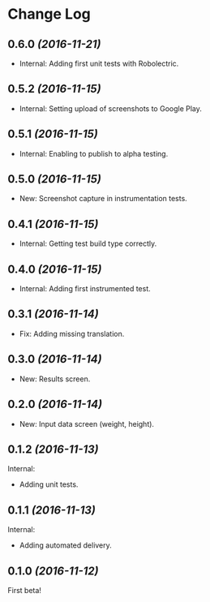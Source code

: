 Change Log
==========

0.6.0 *(2016-11-21)*
--------------------

 * Internal: Adding first unit tests with Robolectric.

0.5.2 *(2016-11-15)*
--------------------

 * Internal: Setting upload of screenshots to Google Play.

0.5.1 *(2016-11-15)*
--------------------

 * Internal: Enabling to publish to alpha testing.

0.5.0 *(2016-11-15)*
--------------------

 * New: Screenshot capture in instrumentation tests.

0.4.1 *(2016-11-15)*
--------------------

 * Internal: Getting test build type correctly.

0.4.0 *(2016-11-15)*
--------------------

 * Internal: Adding first instrumented test.

0.3.1 *(2016-11-14)*
--------------------

 * Fix: Adding missing translation.

0.3.0 *(2016-11-14)*
--------------------

 * New: Results screen.

0.2.0 *(2016-11-14)*
--------------------

 * New: Input data screen (weight, height).

0.1.2 *(2016-11-13)*
--------------------

Internal:

 * Adding unit tests.

0.1.1 *(2016-11-13)*
--------------------

Internal:

 * Adding automated delivery.

0.1.0 *(2016-11-12)*
--------------------

First beta!